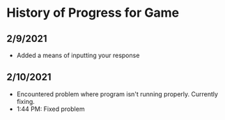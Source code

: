 # History of Progress for Game

## 2/9/2021
  - Added a means of inputting your response

## 2/10/2021
  - Encountered problem where program isn't running properly. Currently fixing.
  - 1:44 PM: Fixed problem
